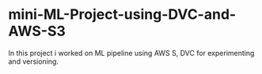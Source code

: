 # mini-ML-Project-using-DVC-and-AWS-S3
In this project i worked on ML pipeline using AWS S, DVC for experimenting and versioning.
